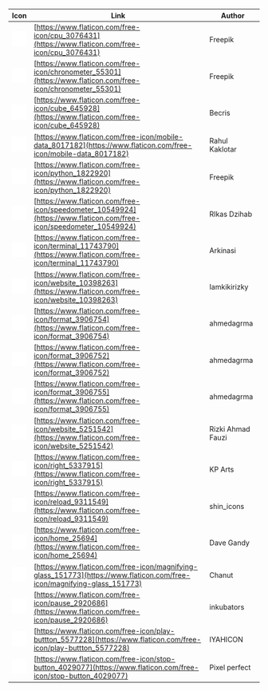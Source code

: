 | Icon | Link | Author |
| --- | --- | --- |
|![chip.png](png/chip.png)|[https://www.flaticon.com/free-icon/cpu_3076431](https://www.flaticon.com/free-icon/cpu_3076431)|Freepik|
|![chronometer.png](png/chronometer.png)|[https://www.flaticon.com/free-icon/chronometer_55301](https://www.flaticon.com/free-icon/chronometer_55301)|Freepik|
|![cube.png](png/cube.png)|[https://www.flaticon.com/free-icon/cube_645928](https://www.flaticon.com/free-icon/cube_645928)|Becris|
|![network.png](png/network.png)|[https://www.flaticon.com/free-icon/mobile-data_8017182](https://www.flaticon.com/free-icon/mobile-data_8017182)|Rahul Kaklotar|
|![python.png](png/python.png)|[https://www.flaticon.com/free-icon/python_1822920](https://www.flaticon.com/free-icon/python_1822920)|Freepik|
|![speedometer.png](png/speedometer.png)|[https://www.flaticon.com/free-icon/speedometer_10549924](https://www.flaticon.com/free-icon/speedometer_10549924)|RIkas Dzihab|
|![terminal.png](png/terminal.png)|[https://www.flaticon.com/free-icon/terminal_11743790](https://www.flaticon.com/free-icon/terminal_11743790)|Arkinasi|
|![web.png](png/web.png)|[https://www.flaticon.com/free-icon/website_10398263](https://www.flaticon.com/free-icon/website_10398263)|Iamkikirizky|
|![justif_left.png](png/justif_left.png)|[https://www.flaticon.com/free-icon/format_3906754](https://www.flaticon.com/free-icon/format_3906754)|ahmedagrma|
|![justif_center.png](png/justif_center.png)|[https://www.flaticon.com/free-icon/format_3906752](https://www.flaticon.com/free-icon/format_3906752)|ahmedagrma|
|![justif_right.png](png/justif_right.png)|[https://www.flaticon.com/free-icon/format_3906755](https://www.flaticon.com/free-icon/format_3906755)|ahmedagrma|
|![ui.png](png/ui.png)|[https://www.flaticon.com/free-icon/website_5251542](https://www.flaticon.com/free-icon/website_5251542)|Rizki Ahmad Fauzi|
|![arrow_right.png](png/arrow_right.png)|[https://www.flaticon.com/free-icon/right_5337915](https://www.flaticon.com/free-icon/right_5337915)|KP Arts|
|![reload.png](png/reload.png)|[https://www.flaticon.com/free-icon/reload_9311549](https://www.flaticon.com/free-icon/reload_9311549)|shin_icons|
|![home.png](png/home.png)|[https://www.flaticon.com/free-icon/home_25694](https://www.flaticon.com/free-icon/home_25694)|Dave Gandy|
|![inspect.png](png/inspect.png)|[https://www.flaticon.com/free-icon/magnifying-glass_151773](https://www.flaticon.com/free-icon/magnifying-glass_151773)|Chanut|
|![pause.png](png/pause.png)|[https://www.flaticon.com/free-icon/pause_2920686](https://www.flaticon.com/free-icon/pause_2920686)|inkubators|
|![play.png](png/play.png)|[https://www.flaticon.com/free-icon/play-buttton_5577228](https://www.flaticon.com/free-icon/play-buttton_5577228)|IYAHICON|
|![stop.png](png/stop.png)|[https://www.flaticon.com/free-icon/stop-button_4029077](https://www.flaticon.com/free-icon/stop-button_4029077)|Pixel perfect|
